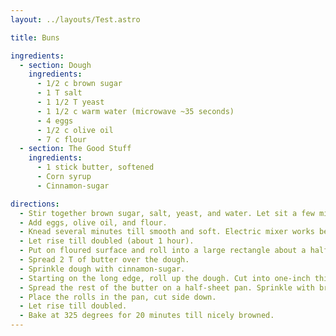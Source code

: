 ```yaml
---
layout: ../layouts/Test.astro

title: Buns

ingredients:
  - section: Dough
    ingredients:
      - 1/2 c brown sugar
      - 1 T salt
      - 1 1/2 T yeast
      - 1 1/2 c warm water (microwave ~35 seconds)
      - 4 eggs
      - 1/2 c olive oil
      - 7 c flour
  - section: The Good Stuff
    ingredients:
      - 1 stick butter, softened
      - Corn syrup
      - Cinnamon-sugar

directions:
  - Stir together brown sugar, salt, yeast, and water. Let sit a few minutes till foamy.
  - Add eggs, olive oil, and flour.
  - Knead several minutes till smooth and soft. Electric mixer works best.
  - Let rise till doubled (about 1 hour).
  - Put on floured surface and roll into a large rectangle about a half-inch thick.
  - Spread 2 T of butter over the dough.
  - Sprinkle dough with cinnamon-sugar.
  - Starting on the long edge, roll up the dough. Cut into one-inch thick slices.
  - Spread the rest of the butter on a half-sheet pan. Sprinkle with brown sugar and drizzle with corn syrup.
  - Place the rolls in the pan, cut side down.
  - Let rise till doubled.
  - Bake at 325 degrees for 20 minutes till nicely browned.
---
```

